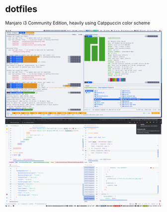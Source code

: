 # dotfiles

Manjaro i3 Community Edition, heavily using Catppuccin color scheme

![](screenshots/screenshot.png)
![](screenshots/screenshot2.png) 

